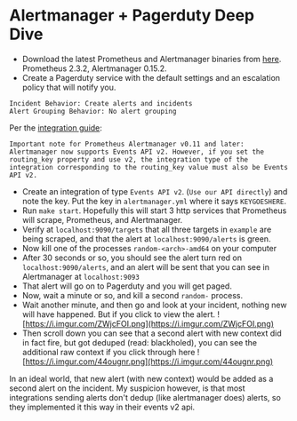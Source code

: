 # Alertmanager + Pagerduty Deep Dive

- Download the latest Prometheus and Alertmanager binaries from [here](https://prometheus.io/download/). Prometheus 2.3.2, Alertmanager 0.15.2.
- Create a Pagerduty service with the default settings and an escalation policy that will notify you.
```
Incident Behavior: Create alerts and incidents
Alert Grouping Behavior: No alert grouping
```
Per the [integration guide](https://www.pagerduty.com/docs/guides/prometheus-integration-guide/):
```
Important note for Prometheus Alertmanager v0.11 and later: Alertmanager now supports Events API v2. However, if you set the routing_key property and use v2, the integration type of the integration corresponding to the routing_key value must also be Events API v2.
```
- Create an integration of type `Events API v2`. (`Use our API directly`) and note the key. Put the key in `alertmanager.yml` where it says `KEYGOESHERE`.
- Run `make start`. Hopefully this will start 3 http services that Prometheus will scrape, Prometheus, and Alertmanager.
- Verify at `localhost:9090/targets` that all three targets in `example` are being scraped, and that the alert at `localhost:9090/alerts` is green.
- Now kill one of the processes `random-<arch>-amd64` on your computer
- After 30 seconds or so, you should see the alert turn red on `localhost:9090/alerts`, and an alert will be sent that you can see in Alertmanager at `localhost:9093`
- That alert will go on to Pagerduty and you will get paged.
- Now, wait a minute or so, and kill a second `random-` process.
- Wait another minute, and then go and look at your incident, nothing new will have happened. But if you click to view the alert.
![https://i.imgur.com/ZWjcFOI.png](https://i.imgur.com/ZWjcFOI.png)
- Then scroll down you can see that a second alert with new context did in fact fire, but got deduped (read: blackholed), you can see the additional raw context if you click through here
![https://i.imgur.com/44ougnr.png](https://i.imgur.com/44ougnr.png)

In an ideal world, that new alert (with new context) would be added as a second alert on the incident. My suspicion however, is that most integrations sending alerts don't dedup (like alertmanager does) alerts,
so they implemented it this way in their events v2 api.
